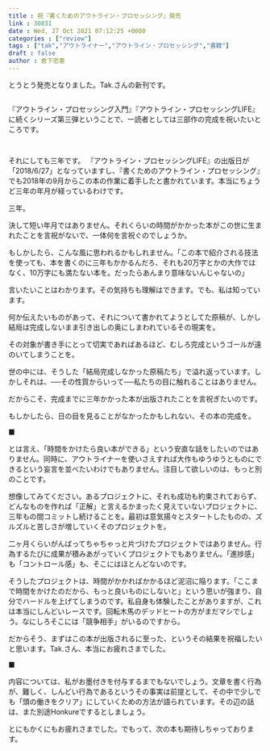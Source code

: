 ```yaml
---
title : 祝『書くためのアウトライン・プロセッシング』発売
link : 30831
date : Wed, 27 Oct 2021 07:12:25 +0000
categories : ["review"]
tags : ["tak","アウトライナー","アウトライン・プロセッシング","書籍"]
draft : false
author : 倉下忠憲
---
```


とうとう発売となりました。Tak.さんの新刊です。

<p style="text-align: center;"><a href="http://www.amazon.co.jp/exec/obidos/ASIN/B09K7LPSWF/rashita1000-22/ref=nosim/" target="_blank" rel="noopener noreferrer" name="amazletlink"><img class="aligncenter" style="border: none;" src="https://m.media-amazon.com/images/I/41MpTMpFSOL._SY346_.jpg" alt="" /></a></p>

『アウトライン・プロセッシング入門』『アウトライン・プロセッシングLIFE』に続くシリーズ第三弾ということで、一読者としては三部作の完成を祝いたいところです。

<p style="text-align: center;"><a href="http://www.amazon.co.jp/exec/obidos/ASIN/B00XCIETIG/rashita1000-22/ref=nosim/" target="_blank" rel="noopener noreferrer" name="amazletlink"><img class="aligncenter" style="border: none;" src="https://m.media-amazon.com/images/I/41WikKyn+uL._SY346_.jpg" alt="" /></a></p>

<p style="text-align: center;"><a href="http://www.amazon.co.jp/exec/obidos/ASIN/B07F3KN42K/rashita1000-22/ref=nosim/" target="_blank" rel="noopener noreferrer" name="amazletlink"><img class="aligncenter" style="border: none;" src="https://m.media-amazon.com/images/I/41nO1V43OIL._SY346_.jpg" alt="" /></a></p>

それにしても三年です。‎ 『アウトライン・プロセッシングLIFE』の出版日が「2018/6/27」となっていますし、『書くためのアウトライン・プロセッシング』でも2018年の9月からこの本の作業に着手したと書かれています。本当にちょうど三年の年月が経っているわけです。

三年。

決して短い年月ではありません。それくらいの時間がかかった本がこの世に生まれたことを言祝がないで、一体何を言祝ぐのでしょうか。

もしかしたら、こんな風に思われるかもしれません。「この本で紹介される技法を使っても、本を書くのに三年もかかるんだろ、それも20万字とかの大作ではなく、10万字にも満たない本を。だったらあんまり意味ないんじゃないの」

言いたいことはわかります。その気持ちも理解はできます。でも、私は知っています。

何か伝えたいものがあって、それについて書かれてようとしてた原稿が、しかし結局は完成しないまま引き出しの奥にしまわれているその現実を。

その対象が書き手にとって切実であればあるほど、むしろ完成というゴールが遠のいてしまうことを。

世の中には、そうした「結局完成しなかった原稿たち」で溢れ返っています。しかしそれは、──その性質からいって──私たちの目に触れることはありません。

だからこそ、完成までに三年かかった本が出版されたことを言祝ぎたいのです。

もしかしたら、日の目を見ることがなかったかもしれない、その本の完成を。

■

とは言え、「時間をかけたら良い本ができる」という安直な話をしたいのではありません。同時に、アウトライナーを使いさえすれば大作もゆうゆうとものにできるという妄言を並べたいわけでもありません。注目して欲しいのは、もっと別のことです。

想像してみてください。あるプロジェクトに、それも成功も約束されておらず、どんなものを作れば「正解」と言えるかまったく見えていないプロジェクトに、三年もの間コミットし続けることを。最初は意気揚々とスタートしたものの、ズルズルと苦しさが増していくそのプロジェクトを。

二ヶ月くらいがんばってちゃちゃっと片づけたプロジェクトではありません。行為するたびに成果が積みあがっていくプロジェクトでもありません。「進捗感」も「コントロール感」も、そこにはほとんどないのです。

そうしたプロジェクトは、時間がかかればかかるほど泥沼に陥ります。「ここまで時間をかけたのだから、もっと良いものにしないと」という思いが強まり、自分でハードルを上げてしまうのです。私自身も体験したことがありますが、これは本当にしんどいレースです。回転木馬のデッドヒートの方がまだマシでしょう。なにしろそこには「競争相手」がいるのですから。

だからそう、まずはこの本が出版されるに至った、というその結果を祝福したいと思います。Tak.さん、本当にお疲れさまでした。

■

内容については、私がお墨付きを付与するまでもないでしょう。文章を書く行為が、難しく、しんどい行為であるというその事実は前提として、その中で少しでも「頭の働きをクリア」にしていくための方法が語られています。その辺の話は、また別途Honkureでするとしましょう。

とにもかくにもお疲れさまでした。でもって、次の本も期待しちゃっております。